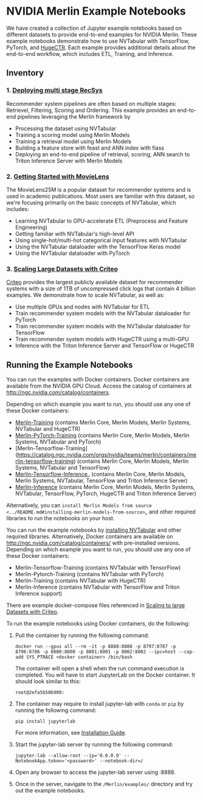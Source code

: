 # NVIDIA Merlin Example Notebooks

We have created a collection of Jupyter example notebooks based on different datasets to provide end-to-end examples for NVIDIA Merlin. These example notebooks demonstrate how to use NVTabular with TensorFlow, PyTorch, and [HugeCTR](https://github.com/NVIDIA/HugeCTR). Each example provides additional details about the end-to-end workflow, which includes ETL, Training, and Inference.

## Inventory

### 1. [Deploying multi stage RecSys](https://github.com/NVIDIA-Merlin/Merlin/tree/main/examples/Deploying-multi-stage-RecSys)

Recommender system pipelines are often based on multiple stages: Retrievel, Filtering, Scoring and Ordering. This example provides an end-to-end pipelines leveraging the Merlin framework by
- Processing the dataset using NVTabular
- Training a scoring model using Merlin Models
- Training a retrieval model using Merlin Models
- Building a feature store with feast and ANN index with fiass
- Deploying an end-to-end pipeline of retrieval, scoring, ANN search to Triton Inference Server with Merlin Models 

### 2. [Getting Started with MovieLens](https://github.com/NVIDIA-Merlin/Merlin/tree/main/examples/getting-started-movielens)

The MovieLens25M is a popular dataset for recommender systems and is used in academic publications. Most users are familiar with this dataset, so we're focusing primarily on the basic concepts of NVTabular, which includes:
- Learning NVTabular to GPU-accelerate ETL (Preprocess and Feature Engineering)
- Getting familiar with NVTabular's high-level API
- Using single-hot/multi-hot categorical input features with NVTabular
- Using the NVTabular dataloader with the TensorFlow Keras model
- Using the NVTabular dataloader with PyTorch

### 3. [Scaling Large Datasets with Criteo](https://github.com/NVIDIA-Merlin/Merlin/tree/main/examples/scaling-criteo)

[Criteo](https://ailab.criteo.com/download-criteo-1tb-click-logs-dataset/) provides the largest publicly available dataset for recommender systems with a size of 1TB of uncompressed click logs that contain 4 billion examples. We demonstrate how to scale NVTabular, as well as:
- Use multiple GPUs and nodes with NVTabular for ETL
- Train recommender system models with the NVTabular dataloader for PyTorch
- Train recommender system models with the NVTabular dataloader for TensorFlow
- Train recommender system models with HugeCTR using a multi-GPU
- Inference with the Triton Inference Server and TensorFlow or HugeCTR

## Running the Example Notebooks

You can run the examples with Docker containers. Docker containers are available from the NVIDIA GPU Cloud. Access the catalog of containers at http://ngc.nvidia.com/catalog/containers.

Depending on which example you want to run, you should use any one of these Docker containers:
- [Merlin-Training](https://catalog.ngc.nvidia.com/orgs/nvidia/teams/merlin/containers/merlin-training) (contains Merlin Core, Merlin Models, Merlin Systems, NVTabular and HugeCTR)
- [Merlin-PyTorch-Training](https://catalog.ngc.nvidia.com/orgs/nvidia/teams/merlin/containers/merlin-pytorch-inference) (contains Merlin Core, Merlin Models, Merlin Systems, NVTabular and PyTorch)
- [Merlin-Tensorflow-Training] (https://catalog.ngc.nvidia.com/orgs/nvidia/teams/merlin/containers/merlin-tensorflow-training)  (contains Merlin Core, Merlin Models, Merlin Systems, NVTabular and TensorFlow)
- [Merlin-Tensorflow-Inference](https://catalog.ngc.nvidia.com/orgs/nvidia/teams/merlin/containers/merlin-tensorflow-inference)_ (contains Merlin Core, Merlin Models, Merlin Systems, NVTabular, TensorFlow and Triton Inference Server)
- [Merlin-Inference](https://catalog.ngc.nvidia.com/orgs/nvidia/teams/merlin/containers/merlin-inference) (contains Merlin Core, Merlin Models, Merlin Systems, NVTabular, TensorFlow, PyTorch, HugeCTR and Triton Inference Server)

Alternatively, you can `install Merlin Models from source <../README.md#installing-merlin-models-from-source>`_ and other required libraries to run the notebooks on your host.


You can run the example notebooks by [installing NVTabular](https://github.com/NVIDIA/NVTabular#installation) and other required libraries. Alternatively, Docker containers are available on http://ngc.nvidia.com/catalog/containers/ with pre-installed versions. Depending on which example you want to run, you should use any one of these Docker containers:
- Merlin-Tensorflow-Training (contains NVTabular with TensorFlow)
- Merlin-Pytorch-Training (contains NVTabular with PyTorch)
- Merlin-Training (contains NVTabular with HugeCTR)
- Merlin-Inference (contains NVTabular with TensorFlow and Triton Inference support)

There are example docker-compose files referenced in [Scaling to large Datasets with Criteo](https://github.com/NVIDIA-Merlin/Merlin/tree/main/examples/scaling-criteo).

To run the example notebooks using Docker containers, do the following:

1. Pull the container by running the following command:
   ```
   docker run --gpus all --rm -it -p 8888:8888 -p 8797:8787 -p 8796:8786 -p 8000:8000 -p 8001:8001 -p 8002:8002 --ipc=host --cap-add SYS_PTRACE <docker container> /bin/bash
   ```

   The container will open a shell when the run command execution is completed. You will have to start JupyterLab on the Docker container. It should look similar to this:
   ```
   root@2efa5b50b909:
   ```
   
2. The container may require to install jupyter-lab with `conda` or `pip` by running the following command:
   ```
   pip install jupyterlab
   ```
   
   For more information, see [Installation Guide](https://jupyterlab.readthedocs.io/en/stable/getting_started/installation.html).

3. Start the jupyter-lab server by running the following command:
   ```
   jupyter-lab --allow-root --ip='0.0.0.0' --NotebookApp.token='<password>' --notebook-dir=/
   ```

4. Open any browser to access the jupyter-lab server using <MachineIP>:8888.

5. Once in the server, navigate to the ```/Merlin/examples/``` directory and try out the example notebooks.
